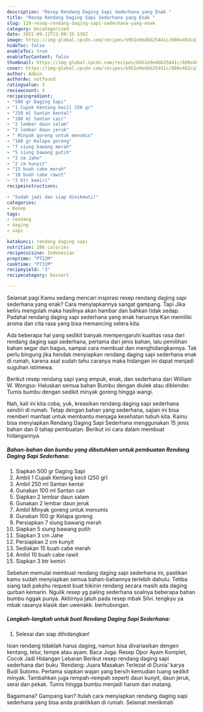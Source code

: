 ```yaml
---
description: "Resep Rendang Daging Sapi Sederhana yang Enak "
title: "Resep Rendang Daging Sapi Sederhana yang Enak "
slug: 129-resep-rendang-daging-sapi-sederhana-yang-enak
category: Uncategorized
date: 2022-09-12T23:09:35.536Z
image: https://img-global.cpcdn.com/recipes/b951e9e4bb25441c/680x482cq70/rendang-daging-sapi-sederhana-foto-resep-utama.jpg
hideToc: false
enableToc: true
enableTocContent: false
thumbnail: https://img-global.cpcdn.com/recipes/b951e9e4bb25441c/680x482cq70/rendang-daging-sapi-sederhana-foto-resep-utama.jpg
cover: https://img-global.cpcdn.com/recipes/b951e9e4bb25441c/680x482cq70/rendang-daging-sapi-sederhana-foto-resep-utama.jpg
author: Admin
authorAv: notfound
ratingvalue: 3
reviewcount: 4
recipeingredient:
- "500 gr Daging Sapi"
- "1 Cupak Kentang kecil 250 gr"
- "250 ml Santan kental"
- "100 ml Santan cair"
- "2 lembar daun salam"
- "2 lembar daun jeruk"
- " Minyak goreng untuk menumis"
- "100 gr Kelapa goreng"
- "7 siung bawang merah"
- "5 siung bawang putih"
- "3 cm Jahe"
- "2 cm kunyit"
- "15 buah cabe merah"
- "10 buah cabe rawit"
- "3 btr kemiri"
recipeinstructions:

- "Sudah jadi dan siap dinikmati!"
categories:
- Resep
tags:
- rendang
- daging
- sapi

katakunci: rendang daging sapi 
nutrition: 288 calories
recipecuisine: Indonesian
preptime: "PT22M"
cooktime: "PT31M"
recipeyield: "3"
recipecategory: Dessert

---
```



Selamat pagi Kamu sedang mencari inspirasi resep rendang daging sapi sederhana yang enak? Cara menyiapkannya sangat gampang. Tapi Jika keliru mengolah maka hasilnya akan hambar dan bahkan tidak sedap. Padahal rendang daging sapi sederhana yang enak harusnya Kan memiliki aroma dan cita rasa yang bisa memancing selera kita.


Ada beberapa hal yang sedikit banyak mempengaruhi kualitas rasa dari rendang daging sapi sederhana, pertama dari jenis bahan, lalu pemilihan bahan segar dan bagus, sampai cara membuat dan menghidangkannya. Tak perlu bingung jika hendak menyiapkan rendang daging sapi sederhana enak di rumah, karena asal sudah tahu caranya maka hidangan ini dapat menjadi suguhan istimewa.

Berikut resep rendang sapi yang empuk, enak, dan sederhana dari William W. Wongso: Haluskan semua bahan Bumbu dengan diulek atau diblender. Tumis bumbu dengan sedikit minyak goreng hingga wangi.


Nah, kali ini kita coba, yuk, kreasikan rendang daging sapi sederhana sendiri di rumah. Tetap dengan bahan yang sederhana, sajian ini bisa memberi manfaat untuk membantu menjaga kesehatan tubuh kita. Kamu bisa menyiapkan Rendang Daging Sapi Sederhana menggunakan 15 jenis bahan dan 0 tahap pembuatan. Berikut ini cara dalam membuat hidangannya.

<!--inarticleads1-->

##### Bahan-bahan dan bumbu yang dibutuhkan untuk pembuatan Rendang Daging Sapi Sederhana:

1. Siapkan 500 gr Daging Sapi
1. Ambil 1 Cupak Kentang kecil (250 gr)
1. Ambil 250 ml Santan kental
1. Gunakan 100 ml Santan cair
1. Siapkan 2 lembar daun salam
1. Gunakan 2 lembar daun jeruk
1. Ambil  Minyak goreng untuk menumis
1. Gunakan 100 gr Kelapa goreng
1. Persiapkan 7 siung bawang merah
1. Siapkan 5 siung bawang putih
1. Siapkan 3 cm Jahe
1. Persiapkan 2 cm kunyit
1. Sediakan 15 buah cabe merah
1. Ambil 10 buah cabe rawit
1. Siapkan 3 btr kemiri


Sebelum memulai membuat rendang daging sapi sederhana ini, pastikan kamu sudah menyiapkan semua bahan-bahannya terlebih dahulu. Tetiba siang tadi pakshu request buat bikinin rendang secara masih ada daging qurban kemarin. Ngulik resep yg paling sederhana soalnya beberapa bahan bumbu nggak punya. Akhirnya jatuh pada resep mbak Silvi. tengkyu ya mbak rasanya klasik dan uwenakk. berhubungan. 

<!--inarticleads2-->

##### Langkah-langkah untuk buat Rendang Daging Sapi Sederhana:


1. Selesai dan siap dihidangkan!

Isian rendang tidaklah harus daging, namun bisa divariasikan dengen kentang, telur, tempe atau ayam. Baca Juga: Resep Opor Ayam Komplet, Cocok Jadi Hidangan Lebaran Berikut resep rendang daging sapi sederhana dari buku &#39;Rendang: Juara Masakan Terlezat di Dunia&#39; karya Budi Sutomo. Pertama siapkan wajan yang bersih kemudian tuang sedikit minyak. Tambahkan juga rempah-rempah seperti daun kunyit, daun jeruk, serai dan pekak. Tumis hingga bumbu menjadi harum dan matang. 

Bagaimana? Gampang kan? Itulah cara menyiapkan rendang daging sapi sederhana yang bisa anda praktikkan di rumah. Selamat menikmati
